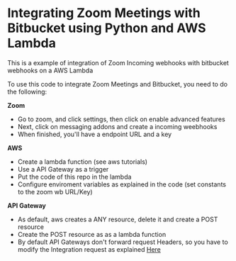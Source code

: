
# Integrating Zoom Meetings with Bitbucket using Python and AWS Lambda
This is a example of integration of Zoom Incoming webhooks with bitbucket webhooks on a AWS Lambda

To use this code to integrate Zoom Meetings and Bitbucket, you need to do the following:

**Zoom**
 - Go to zoom, and click settings, then click on enable advanced features
 - Next, click on messaging addons and create a incoming weebhooks
 - When finished, you'll have a endpoint URL and a key
 
**AWS**
 - Create a lambda function (see aws tutorials)
 - Use a API Gateway as a trigger
 - Put the code of this repo in the lambda
 - Configure enviroment variables as explained in the code (set constants to the zoom wb URL/Key)

**API Gateway**

 - As default, aws creates a ANY resource, delete it and create a POST resource
 - Create the POST resource as as a lambda function
 - By default API Gateways don't forward request Headers, so you have to modify the Integration request as explained [Here](https://aws.amazon.com/premiumsupport/knowledge-center/custom-headers-api-gateway-lambda/) 

